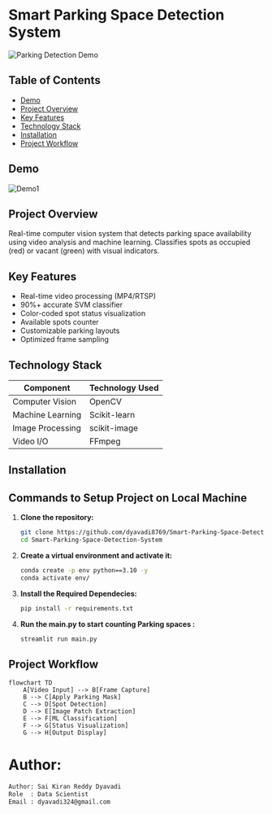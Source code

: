 # Smart Parking Space Detection System

![Parking Detection Demo](demo.gif)

## Table of Contents
- [Demo](#demo)
- [Project Overview](#project-overview)
- [Key Features](#key-features)
- [Technology Stack](#technology-stack)
- [Installation](#installation)
- [Project Workflow](#project-workflow)


## Demo

![Demo1](demo/parking.gif)


## Project Overview
Real-time computer vision system that detects parking space availability using video analysis and machine learning. Classifies spots as occupied (red) or vacant (green) with visual indicators.

## Key Features
- Real-time video processing (MP4/RTSP)
- 90%+ accurate SVM classifier
- Color-coded spot status visualization
- Available spots counter
- Customizable parking layouts
- Optimized frame sampling

## Technology Stack
| Component               | Technology Used |
|-------------------------|-----------------|
| Computer Vision         | OpenCV          |
| Machine Learning        | Scikit-learn    |
| Image Processing        | scikit-image    |
| Video I/O               | FFmpeg          |

## Installation

## Commands to Setup Project on Local Machine

1. **Clone the repository:**
   ```bash
   git clone https://github.com/dyavadi8769/Smart-Parking-Space-Detection-System.git
   cd Smart-Parking-Space-Detection-System
2.  **Create a virtual environment and activate it:**
    ```bash
    conda create -p env python==3.10 -y
    conda activate env/ 
3.  **Install the Required Dependecies:**
    ```bash
    pip install -r requirements.txt
4. **Run the main.py to start counting Parking spaces :**
    ```bash
    streamlit run main.py
## Project Workflow

```mermaid
flowchart TD
    A[Video Input] --> B[Frame Capture]
    B --> C[Apply Parking Mask]
    C --> D[Spot Detection]
    D --> E[Image Patch Extraction]
    E --> F[ML Classification]
    F --> G[Status Visualization]
    G --> H[Output Display]
```

  
# Author:

```bash
Author: Sai Kiran Reddy Dyavadi
Role  : Data Scientist
Email : dyavadi324@gmail.com
```
